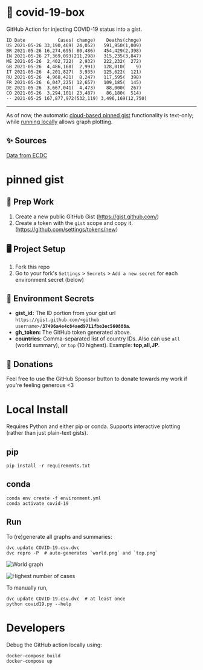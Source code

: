 # 🏥 covid-19-box

GitHub Action for injecting COVID-19 status into a gist.

```
ID Date            Cases( change)    Deaths(chnge)
US 2021-05-26 33,190,469( 24,052)   591,950(1,009)
BR 2021-05-26 16,274,695( 80,486)   454,429(2,398)
IN 2021-05-26 27,369,093(211,298)   315,235(3,847)
ME 2021-05-26  2,402,722(  2,932)   222,232(  272)
GB 2021-05-26  4,486,168(  2,991)   128,010(    9)
IT 2021-05-26  4,201,827(  3,935)   125,622(  121)
RU 2021-05-26  4,968,421(  8,247)   117,595(  398)
FR 2021-05-26  6,047,225( 12,657)   109,185(  145)
DE 2021-05-26  3,667,041(  4,473)    88,000(  267)
CO 2021-05-26  3,294,101( 23,487)    86,180(  514)
-- 2021-05-25 167,877,972(532,119) 3,496,169(12,750)
```

---

As of now, the automatic [cloud-based pinned gist](#pinned-gist) functionality is text-only;
while [running locally](#local-install) allows graph plotting.

## ✨ Sources

[Data from ECDC](https://www.ecdc.europa.eu/en/publications-data/download-todays-data-geographic-distribution-covid-19-cases-worldwide)

# pinned gist

## 🎒 Prep Work
1. Create a new public GitHub Gist (https://gist.github.com/)
1. Create a token with the `gist` scope and copy it. (https://github.com/settings/tokens/new)

## 🖥 Project Setup
1. Fork this repo
1. Go to your fork's `Settings` > `Secrets` > `Add a new secret` for each environment secret (below)

## 🤫 Environment Secrets
- **gist_id:** The ID portion from your gist url `https://gist.github.com/<github username>/`**`37496a4e4c84aed9711fbe3ec560888a`**.
- **gh_token:** The GitHub token generated above.
- **countries:** Comma-separated list of country IDs. Also can use `all` (world summary), or `top` (10 highest). Example: **top,all,JP**.

## 💸 Donations

Feel free to use the GitHub Sponsor button to donate towards my work if you're feeling generous <3

# Local Install

Requires Python and either pip or conda. Supports interactive plotting (rather than just plain-text gists).

## pip

```
pip install -r requirements.txt
```

## conda

```
conda env create -f environment.yml
conda activate covid-19
```

## Run

To (re)generate all graphs and summaries:

```
dvc update COVID-19.csv.dvc
dvc repro -P  # auto-generates `world.png` and `top.png`
```

![World graph](world.png)

![Highest number of cases](top.png)

To manually run,

```
dvc update COVID-19.csv.dvc  # at least once
python covid19.py --help
```

# Developers

Debug the GitHub action locally using:

```
docker-compose build
docker-compose up
```
